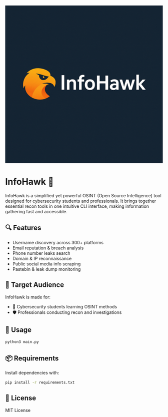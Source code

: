 ![InfoHawk Demo](project.png)

# InfoHawk 🦅

InfoHawk is a simplified yet powerful OSINT (Open Source Intelligence) tool designed for cybersecurity students and professionals. It brings together essential recon tools in one intuitive CLI interface, making information gathering fast and accessible.

## 🔍 Features

- Username discovery across 300+ platforms
- Email reputation & breach analysis
- Phone number leaks search
- Domain & IP reconnaissance
- Public social media info scraping
- Pastebin & leak dump monitoring

## 📌 Target Audience

InfoHawk is made for:
- 🧠 Cybersecurity students learning OSINT methods
- 🛡️ Professionals conducting recon and investigations

## 🚀 Usage

```bash
python3 main.py
```

## 📦 Requirements

Install dependencies with:

```bash
pip install -r requirements.txt
```

## 📄 License

MIT License
